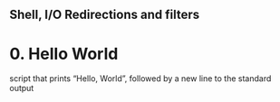 ## Shell, I/O Redirections and filters
# 0. Hello World
script that prints “Hello, World”, followed by a new line to the standard output
